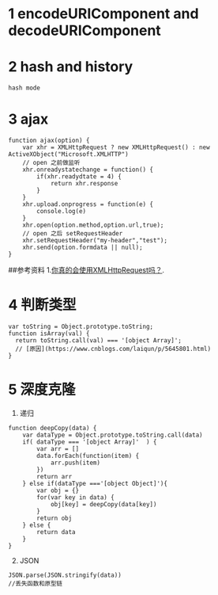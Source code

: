 # 1 encodeURIComponent and decodeURIComponent

# 2 hash and history
	hash mode 
# 3 ajax
```
function ajax(option) {
	var xhr = XMLHttpRequest ? new XMLHttpRequest() : new ActiveXObject("Microsoft.XMLHTTP")
	// open 之前做监听
	xhr.onreadystatechange = function() {
		if(xhr.readydtate = 4) {
			return xhr.response
		}
	}
	xhr.upload.onprogress = function(e) {
		console.log(e)
	}
	xhr.open(option.method,option.url,true);
	// open 之后 setRequestHeader
	xhr.setRequestHeader("my-header","test");
	xhr.send(option.formdata || null);
}
```
##参考资料
1.[你真的会使用XMLHttpRequest吗？](https://segmentfault.com/a/1190000004322487#articleHeader0).
# 4 判断类型
```
var toString = Object.prototype.toString;
function isArray(val) {
  return toString.call(val) === '[object Array]';
  // [原因](https://www.cnblogs.com/laiqun/p/5645801.html)
}

```
# 5 深度克隆
1. 递归
```
function deepCopy(data) {
	var dataType = Object.prototype.toString.call(data)
	if( dataType === '[object Array]'  ) {
		var arr = []
		data.forEach(function(item) {
			arr.push(item)
		})
		return arr
	} else if(dataType ==='[object Object]'){
		var obj = {}
		for(var key in data) {
			obj[key] = deepCopy(data[key])
		}
		return obj
	} else {
		return data
	}	
}
```
2. JSON
```
JSON.parse(JSON.stringify(data))
//丢失函数和原型链
```
